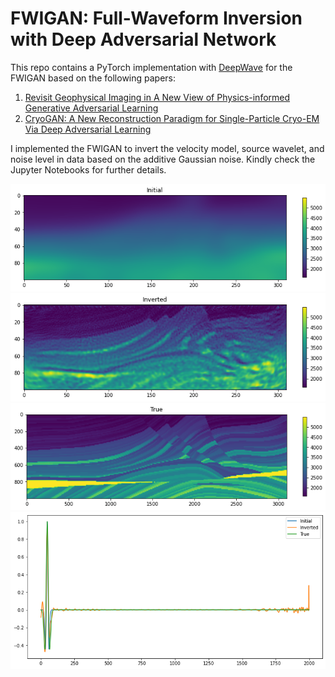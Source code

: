 # FWIGAN: Full-Waveform Inversion with Deep Adversarial Network

This repo contains a PyTorch implementation with [DeepWave](https://github.com/ar4/deepwave) for the FWIGAN based on the following papers:

1. [Revisit Geophysical Imaging in A New View of Physics-informed Generative Adversarial Learning](https://arxiv.org/abs/2109.11452)
2. [CryoGAN: A New Reconstruction Paradigm for Single-Particle Cryo-EM Via Deep Adversarial Learning](https://ieeexplore.ieee.org/document/9483649)

I implemented the FWIGAN to invert the velocity model, source wavelet, and noise level in data based on the additive Gaussian noise. Kindly check the Jupyter Notebooks for further details.

![velocity](images/velocity.png)
![inverted](images/inverted.png)
![true](images/true.png)
![source](images/source.png)

